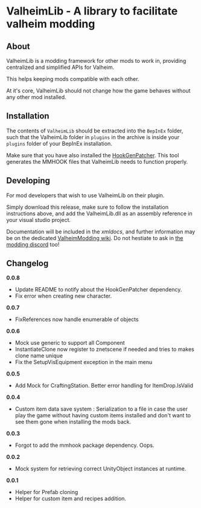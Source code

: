 # ValheimLib - A library to facilitate valheim modding

## About

ValheimLib is a modding framework for other mods to work in, providing centralized and simplified APIs for Valheim. 

This helps keeping mods compatible with each other.

At it's core, ValheimLib should not change how the game behaves without any other mod installed.

## Installation

The contents of `ValheimLib` should be extracted into the `BepInEx` folder, such that the ValheimLib folder in `plugins` in the archive is inside your `plugins` folder of your BepInEx installation.

Make sure that you have also installed the [HookGenPatcher](https://valheim.thunderstore.io/package/ValheimModding/HookGenPatcher/). This tool generates the MMHOOK files that ValheimLib needs to function properly.

## Developing

For mod developers that wish to use ValheimLib on their plugin.

Simply download this release, make sure to follow the installation instructions above, and add the ValheimLib.dll as an assembly reference in your visual studio project.

Documentation will be included in the  *xmldocs*, and further information may be on the dedicated [ValheimModding wiki](https://github.com/Valheim-Modding/Wiki). Do not hestiate to ask in [the modding discord](https://discord.gg/RBq2mzeu4z) too!

## Changelog

**0.0.8**

* Update README to notify about the HookGenPatcher dependency.
* Fix error when creating new character.

**0.0.7**

* FixReferences now handle enumerable of objects

**0.0.6**

* Mock use generic to support all Component
* InstantiateClone now register to znetscene if needed and tries to makes clone name unique
* Fix the SetupVisEquipment exception in the main menu

**0.0.5**

* Add Mock for CraftingStation. Better error handling for ItemDrop.IsValid

**0.0.4**

* Custom item data save system : Serialization to a file in case the user play the game without having custom items installed and don't want to see them gone when installing the mods back.

**0.0.3**

* Forgot to add the mmhook package dependency. Oops.

**0.0.2**

* Mock system for retrieving correct UnityObject instances at runtime.

**0.0.1**

* Helper for Prefab cloning
* Helper for custom item and recipes addition.
